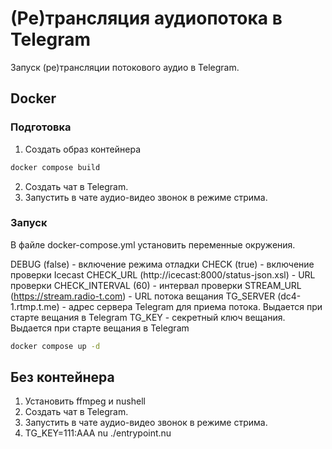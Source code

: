 # (Ре)трансляция аудиопотока в Telegram

Запуск (ре)трансляции потокового аудио в Telegram.

## Docker

### Подготовка

1. Создать образ контейнера

```bash
docker compose build
```
2. Создать чат в Telegram.
3. Запустить в чате аудио-видео звонок в режиме стрима.

### Запуск

В файле docker-compose.yml установить переменные окружения.

DEBUG (false) - включение режима отладки
CHECK (true) - включение проверки Icecast
CHECK_URL (http://icecast:8000/status-json.xsl) - URL проверки
CHECK_INTERVAL (60) - интервал проверки
STREAM_URL (https://stream.radio-t.com) - URL потока вещания
TG_SERVER (dc4-1.rtmp.t.me) - адрес сервера Telegram для приема потока. Выдается при старте вещания в Telegram
TG_KEY - секретный ключ вещания. Выдается при старте вещания в Telegram

```bash
docker compose up -d
```

## Без контейнера

1. Установить ffmpeg и nushell
2. Создать чат в Telegram.
3. Запустить в чате аудио-видео звонок в режиме стрима.
4. TG_KEY=111:AAA nu ./entrypoint.nu
